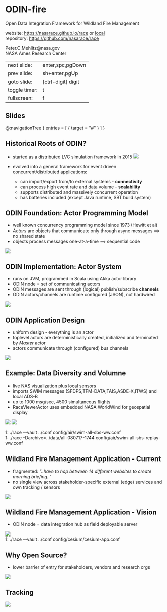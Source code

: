 # ODIN-fire 
Open Data Integration Framework for Wildland Fire Management

website: <https://nasarace.github.io/race>  or <a href="../index.html">local</a><br/>
repository: <https://github.com/nasarace/race><br/>

<p class="author">
Peter.C.Mehlitz@nasa.gov<br/>
NASA Ames Research Center
</p>

<table class="keys">
<tr><td class="align-right">next slide:</td>   <td class="align-left">enter,spc,pgDown</td></tr>
<tr><td class="align-right">prev slide:</td>   <td class="align-left">sh+enter,pgUp</td></tr>
<tr><td class="align-right">goto slide:</td>   <td class="align-left">[ctrl-digit] digit</td></tr>
<tr><td class="align-right">toggle timer:</td> <td class="align-left">t</td></tr>
<tr><td class="align-right">fullscreen:</td>   <td class="align-left">f</td></tr>
</table>


## Slides
@:navigationTree { entries = [ { target = "#" } ] }

## Historical Roots of ODIN?
* started as a distributed LVC simulation framework in 2015
  <img src="../images/lvc-sim.svg" class="center scale35"/>

* evolved into a general framework for event driven concurrent/distributed applications:

    + can import/export from/to external systems - **connectivity**
    + can process high event rate and data volume - **scalability**
    + supports distributed and massively concurrent operation
    + has batteries included (except Java runtime, SBT build system)

## ODIN Foundation: Actor Programming Model
* well known concurrency programming model since 1973 (Hewitt et al)
* _Actors_ are objects that communicate only through async messages
  ⟹ no shared state
* objects process messages one-at-a-time ⟹ sequential code

<img src="../images/actor.svg" class="center scale55"/>


## ODIN Implementation: Actor System
* runs on JVM, programmed in Scala using Akka actor library
* ODIN node = set of communicating actors
* ODIN messages are sent through (logical) publish/subscribe **channels**
* ODIN actors/channels are runtime configured (JSON), not hardwired

<img src="../images/race-design.svg" class="center scale45"/>


## ODIN Application Design
* uniform design - everything is an actor
* toplevel actors are deterministically created, initialized and terminated
  by _Master_ actor
* actors communicate through (configured) bus channels

<img src="../images/race-overview-2.svg" class="center scale55"/>


## Example: Data Diversity and Volumne
* live NAS visualization plus local sensors
* imports SWIM messages (SFDPS,TFM-DATA,TAIS,ASDE-X,ITWS) and local ADS-B
* up to 1000 msg/sec, 4500 simultaneous flights
* RaceViewerActor uses embedded NASA WorldWind for geospatial display

<div>
  <img src="../images/swim-sbs-all-ww.svg" class="left scale45"/>
  <img src="../images/race-nas.png" class="right scale45"/>
</div>
<p>
<div class="run">1: ./race --vault ../conf config/air/swim-all-sbs-ww.conf</div>
<div class="run">1: ./race -Darchive=../data/all-080717-1744 config/air/swim-all-sbs-replay-ww.conf</div>
</p>

## Wildland Fire Management Application - Current
* fragmented: *"..have to hop between 14 different websites to create morning briefing.."*
* no single view across stakeholder-specific external (edge) services and own tracking / sensors

<img src="../images/odin-current.svg" class="center scale80"/>


## Wildland Fire Management Application - Vision
* ODIN node = data integration hub as field deployable server

<img src="../images/odin-node.svg" class="center scale75"/>
<div class="run">1: ./race --vault ../conf config/cesium/cesium-app.conf</div><a class="srv" href="http://localhost:9000/app"></a>

## Why Open Source?
* lower barrier of entry for stakeholders, vendors and research orgs

<img src="../images/odin-open.svg" class="center scale70"/>


## Tracking

<img src="../images/odin-tracking.svg" class="center scale70"/>
